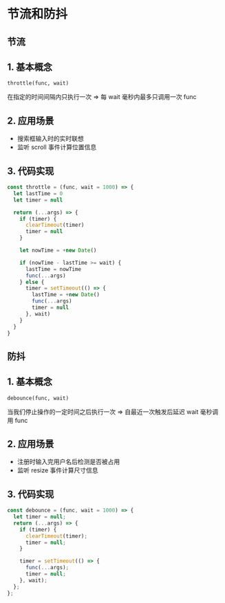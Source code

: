 # 节流和防抖

## 节流

## 1. 基本概念

`throttle(func, wait)`

在指定的时间间隔内只执行一次 => 每 wait 毫秒内最多只调用一次 func

## 2. 应用场景

- 搜索框输入时的实时联想
- 监听 scroll 事件计算位置信息

## 3. 代码实现

```js
const throttle = (func, wait = 1000) => {
  let lastTime = 0
  let timer = null

  return (...args) => {
    if (timer) {
      clearTimeout(timer)
      timer = null
    }

    let nowTime = +new Date()

    if (nowTime - lastTime >= wait) {
      lastTime = nowTime
      func(...args)
    } else {
      timer = setTimeout(() => {
        lastTime = +new Date()
        func(...args)
        timer = null
      }, wait)
    }
  }
}
```

## 防抖

## 1. 基本概念

`debounce(func, wait)`

当我们停止操作的一定时间之后执行一次 => 自最近一次触发后延迟 wait 毫秒调用 func

## 2. 应用场景

- 注册时输入完用户名后检测是否被占用
- 监听 resize 事件计算尺寸信息

## 3. 代码实现

```js
const debounce = (func, wait = 1000) => {
  let timer = null;
  return (...args) => {
    if (timer) {
      clearTimeout(timer);
      timer = null;
    }

    timer = setTimeout(() => {
      func(...args);
      timer = null;
    }, wait);
  };
};
```
